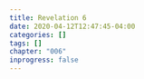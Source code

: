 ```yaml
---
title: Revelation 6
date: 2020-04-12T12:47:45-04:00
categories: []
tags: []
chapter: "006"
inprogress: false
---
```


